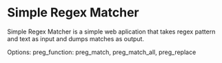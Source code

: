 # Simple Regex Matcher

Simple Regex Matcher is a simple web aplication that takes regex pattern and text as input and dumps matches as output.

Options: 
  preg_function:
    preg_match,
    preg_match_all,
    preg_replace
